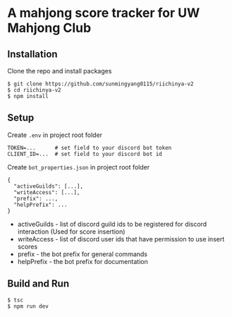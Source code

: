 # A mahjong score tracker for UW Mahjong Club

## Installation
Clone the repo and install packages

    $ git clone https://github.com/sunmingyang0115/riichinya-v2
    $ cd riichinya-v2
    $ npm install

## Setup

Create `.env` in project root folder

    TOKEN=...      # set field to your discord bot token
    CLIENT_ID=...  # set field to your discord bot id

Create `bot_properties.json` in project root folder

    {
      "activeGuilds": [...],
      "writeAccess": [...],
      "prefix": ...,
      "helpPrefix": ...
    }

- activeGuilds - list of discord guild ids to be registered for discord interaction (Used for score insertion)
- writeAccess - list of discord user ids that have permission to use insert scores
- prefix - the bot prefix for general commands
- helpPrefix - the bot prefix for documentation

## Build and Run

    $ tsc
    $ npm run dev


